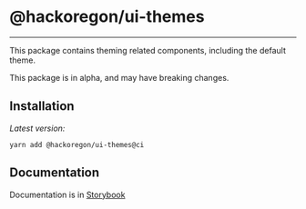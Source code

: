 # @hackoregon/ui-themes

---

This package contains theming related components, including the default theme.

This package is in alpha, and may have breaking changes.

## Installation

_Latest version:_

```
yarn add @hackoregon/ui-themes@ci
```

## Documentation

Documentation is in [Storybook](https://hackoregon.github.io/civic/)
